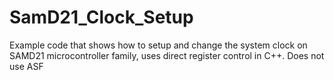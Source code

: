 # SamD21_Clock_Setup
Example code that shows how to setup and change the system clock on SAMD21 microcontroller family, uses direct register control in C++. Does not use ASF
